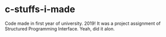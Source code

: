 # c-stuffs-i-made
Code made in first year of university. 2019!
It was a project assignment of Structured Programming Interface.
Yeah, did it alon.
